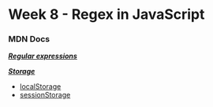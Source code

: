 # Week 8 - Regex in JavaScript

### MDN Docs

**_[Regular expressions](https://developer.mozilla.org/en-US/docs/Web/JavaScript/Guide/Regular_Expressions)_**

**_[Storage](https://developer.mozilla.org/en-US/docs/Web/API/Storage)_**
- [localStorage](https://developer.mozilla.org/en-US/docs/Web/API/Window/localStorage)
- [sessionStorage](https://developer.mozilla.org/en-US/docs/Web/API/Window/sessionStorage)
